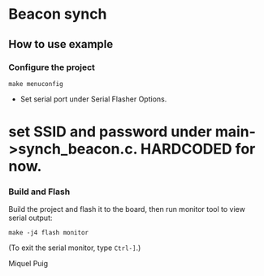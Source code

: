 # Beacon synch

## How to use example

### Configure the project

```
make menuconfig
```

* Set serial port under Serial Flasher Options.

# set SSID and password under main->synch_beacon.c. HARDCODED for now.
 
### Build and Flash

Build the project and flash it to the board, then run monitor tool to view serial output:

```
make -j4 flash monitor
```

(To exit the serial monitor, type ``Ctrl-]``.)

Miquel Puig
